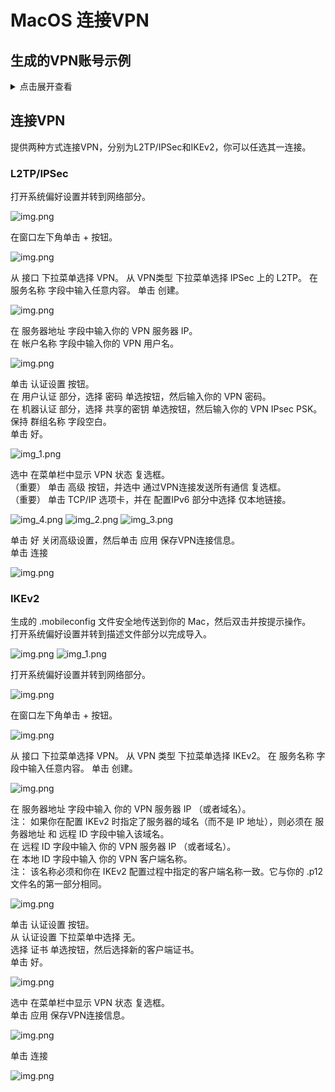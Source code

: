 # MacOS 连接VPN

## 生成的VPN账号示例

<details>
<summary>
点击展开查看
</summary>

```text
Trying to auto discover IP of this server...

Starting IPsec service...

================================================

IPsec VPN server is now ready for use!

Connect to your new VPN with these details:

Server IP: 54.92.87.72
IPsec PSK: vpn_user_psk
Username: vpn_user
Password: vpn_user_pwd

Write these down. You'll need them to connect!

VPN client setup: https://vpnsetup.net/clients2

================================================

Setting up IKEv2. This may take a few moments...

================================================

IKEv2 setup successful. Details for IKEv2 mode:

VPN server address: 54.92.87.72
VPN client name: vpnclient

Client configuration is available inside the
Docker container at:
/etc/ipsec.d/vpnclient.p12 (for Windows & Linux)
/etc/ipsec.d/vpnclient.sswan (for Android)
/etc/ipsec.d/vpnclient.mobileconfig (for iOS & macOS)

Next steps: Configure IKEv2 clients. See:
https://vpnsetup.net/clients2

================================================
```
</details>

## 连接VPN

提供两种方式连接VPN，分别为L2TP/IPSec和IKEv2，你可以任选其一连接。

### L2TP/IPSec

打开系统偏好设置并转到网络部分。

![img.png](assets/mac/2.2.png)

在窗口左下角单击 + 按钮。

![img.png](assets/mac/2.3.png)

从 接口 下拉菜单选择 VPN。 从 VPN类型 下拉菜单选择 IPSec 上的 L2TP。 在 服务名称 字段中输入任意内容。 单击 创建。

![img.png](assets/mac/1.3.png)

在 服务器地址 字段中输入你的 VPN 服务器 IP。  
在 帐户名称 字段中输入你的 VPN 用户名。 

![img.png](assets/mac/1.4.png)

单击 认证设置 按钮。  
在 用户认证 部分，选择 密码 单选按钮，然后输入你的 VPN 密码。  
在 机器认证 部分，选择 共享的密钥 单选按钮，然后输入你的 VPN IPsec PSK。  
保持 群组名称 字段空白。  
单击 好。  

![img_1.png](assets/mac/1.5.png)

选中 在菜单栏中显示 VPN 状态 复选框。  
（重要） 单击 高级 按钮，并选中 通过VPN连接发送所有通信 复选框。  
（重要） 单击 TCP/IP 选项卡，并在 配置IPv6 部分中选择 仅本地链接。  

![img_4.png](assets/mac/1.6.1.png)
![img_2.png](assets/mac/1.6.2.png)
![img_3.png](assets/mac/1.6.3.png)

单击 好 关闭高级设置，然后单击 应用 保存VPN连接信息。  
单击 连接  

![img.png](assets/mac/2.8.png)

### IKEv2

生成的 .mobileconfig 文件安全地传送到你的 Mac，然后双击并按提示操作。  
打开系统偏好设置并转到描述文件部分以完成导入。  

![img.png](assets/mac/2.1.1.png)
![img_1.png](assets/mac/2.1.2.png)

打开系统偏好设置并转到网络部分。

![img.png](assets/mac/2.2.png)

在窗口左下角单击 + 按钮。

![img.png](assets/mac/2.3.png)

从 接口 下拉菜单选择 VPN。 从 VPN 类型 下拉菜单选择 IKEv2。 在 服务名称 字段中输入任意内容。 单击 创建。

![img.png](assets/mac/2.4.png)

在 服务器地址 字段中输入 你的 VPN 服务器 IP （或者域名）。  
注： 如果你在配置 IKEv2 时指定了服务器的域名（而不是 IP 地址），则必须在 服务器地址 和 远程 ID 字段中输入该域名。  
在 远程 ID 字段中输入 你的 VPN 服务器 IP （或者域名）。  
在 本地 ID 字段中输入 你的 VPN 客户端名称。  
注： 该名称必须和你在 IKEv2 配置过程中指定的客户端名称一致。它与你的 .p12 文件名的第一部分相同。    

![img.png](assets/mac/2.5.png)

单击 认证设置 按钮。  
从 认证设置 下拉菜单中选择 无。  
选择 证书 单选按钮，然后选择新的客户端证书。  
单击 好。  

![img.png](assets/mac/2.6.png)

选中 在菜单栏中显示 VPN 状态 复选框。  
单击 应用 保存VPN连接信息。  

![img.png](assets/mac/2.7.png)

单击 连接  

![img.png](assets/mac/2.8.png)